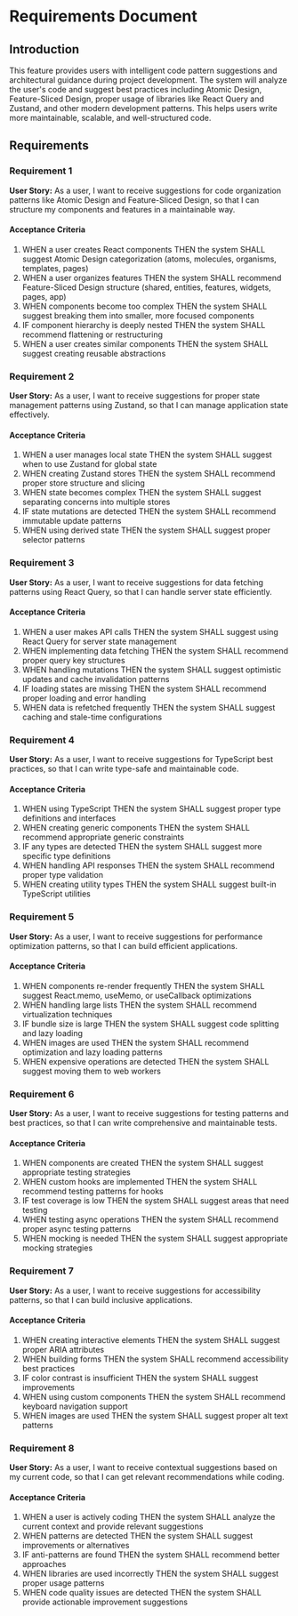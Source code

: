 # Requirements Document

## Introduction

This feature provides users with intelligent code pattern suggestions and architectural guidance during project development. The system will analyze the user's code and suggest best practices including Atomic Design, Feature-Sliced Design, proper usage of libraries like React Query and Zustand, and other modern development patterns. This helps users write more maintainable, scalable, and well-structured code.

## Requirements

### Requirement 1

**User Story:** As a user, I want to receive suggestions for code organization patterns like Atomic Design and Feature-Sliced Design, so that I can structure my components and features in a maintainable way.

#### Acceptance Criteria

1. WHEN a user creates React components THEN the system SHALL suggest Atomic Design categorization (atoms, molecules, organisms, templates, pages)
2. WHEN a user organizes features THEN the system SHALL recommend Feature-Sliced Design structure (shared, entities, features, widgets, pages, app)
3. WHEN components become too complex THEN the system SHALL suggest breaking them into smaller, more focused components
4. IF component hierarchy is deeply nested THEN the system SHALL recommend flattening or restructuring
5. WHEN a user creates similar components THEN the system SHALL suggest creating reusable abstractions

### Requirement 2

**User Story:** As a user, I want to receive suggestions for proper state management patterns using Zustand, so that I can manage application state effectively.

#### Acceptance Criteria

1. WHEN a user manages local state THEN the system SHALL suggest when to use Zustand for global state
2. WHEN creating Zustand stores THEN the system SHALL recommend proper store structure and slicing
3. WHEN state becomes complex THEN the system SHALL suggest separating concerns into multiple stores
4. IF state mutations are detected THEN the system SHALL recommend immutable update patterns
5. WHEN using derived state THEN the system SHALL suggest proper selector patterns

### Requirement 3

**User Story:** As a user, I want to receive suggestions for data fetching patterns using React Query, so that I can handle server state efficiently.

#### Acceptance Criteria

1. WHEN a user makes API calls THEN the system SHALL suggest using React Query for server state management
2. WHEN implementing data fetching THEN the system SHALL recommend proper query key structures
3. WHEN handling mutations THEN the system SHALL suggest optimistic updates and cache invalidation patterns
4. IF loading states are missing THEN the system SHALL recommend proper loading and error handling
5. WHEN data is refetched frequently THEN the system SHALL suggest caching and stale-time configurations

### Requirement 4

**User Story:** As a user, I want to receive suggestions for TypeScript best practices, so that I can write type-safe and maintainable code.

#### Acceptance Criteria

1. WHEN using TypeScript THEN the system SHALL suggest proper type definitions and interfaces
2. WHEN creating generic components THEN the system SHALL recommend appropriate generic constraints
3. IF any types are detected THEN the system SHALL suggest more specific type definitions
4. WHEN handling API responses THEN the system SHALL recommend proper type validation
5. WHEN creating utility types THEN the system SHALL suggest built-in TypeScript utilities

### Requirement 5

**User Story:** As a user, I want to receive suggestions for performance optimization patterns, so that I can build efficient applications.

#### Acceptance Criteria

1. WHEN components re-render frequently THEN the system SHALL suggest React.memo, useMemo, or useCallback optimizations
2. WHEN handling large lists THEN the system SHALL recommend virtualization techniques
3. IF bundle size is large THEN the system SHALL suggest code splitting and lazy loading
4. WHEN images are used THEN the system SHALL recommend optimization and lazy loading patterns
5. WHEN expensive operations are detected THEN the system SHALL suggest moving them to web workers

### Requirement 6

**User Story:** As a user, I want to receive suggestions for testing patterns and best practices, so that I can write comprehensive and maintainable tests.

#### Acceptance Criteria

1. WHEN components are created THEN the system SHALL suggest appropriate testing strategies
2. WHEN custom hooks are implemented THEN the system SHALL recommend testing patterns for hooks
3. IF test coverage is low THEN the system SHALL suggest areas that need testing
4. WHEN testing async operations THEN the system SHALL recommend proper async testing patterns
5. WHEN mocking is needed THEN the system SHALL suggest appropriate mocking strategies

### Requirement 7

**User Story:** As a user, I want to receive suggestions for accessibility patterns, so that I can build inclusive applications.

#### Acceptance Criteria

1. WHEN creating interactive elements THEN the system SHALL suggest proper ARIA attributes
2. WHEN building forms THEN the system SHALL recommend accessibility best practices
3. IF color contrast is insufficient THEN the system SHALL suggest improvements
4. WHEN using custom components THEN the system SHALL recommend keyboard navigation support
5. WHEN images are used THEN the system SHALL suggest proper alt text patterns

### Requirement 8

**User Story:** As a user, I want to receive contextual suggestions based on my current code, so that I can get relevant recommendations while coding.

#### Acceptance Criteria

1. WHEN a user is actively coding THEN the system SHALL analyze the current context and provide relevant suggestions
2. WHEN patterns are detected THEN the system SHALL suggest improvements or alternatives
3. IF anti-patterns are found THEN the system SHALL recommend better approaches
4. WHEN libraries are used incorrectly THEN the system SHALL suggest proper usage patterns
5. WHEN code quality issues are detected THEN the system SHALL provide actionable improvement suggestions
